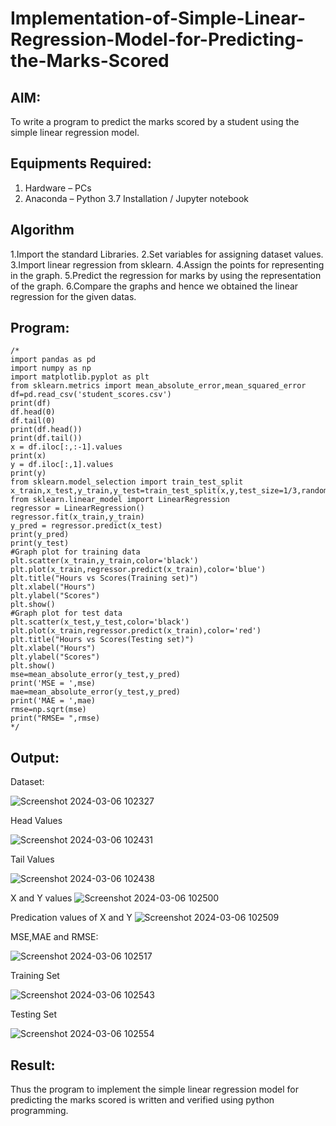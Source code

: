 # Implementation-of-Simple-Linear-Regression-Model-for-Predicting-the-Marks-Scored

## AIM:
To write a program to predict the marks scored by a student using the simple linear regression model.

## Equipments Required:
1. Hardware – PCs
2. Anaconda – Python 3.7 Installation / Jupyter notebook

## Algorithm
1.Import the standard Libraries.
2.Set variables for assigning dataset values.
3.Import linear regression from sklearn.
4.Assign the points for representing in the graph.
5.Predict the regression for marks by using the representation of the graph.
6.Compare the graphs and hence we obtained the linear regression for the given datas. 

## Program:
```
/*
import pandas as pd
import numpy as np
import matplotlib.pyplot as plt
from sklearn.metrics import mean_absolute_error,mean_squared_error
df=pd.read_csv('student_scores.csv')
print(df)
df.head(0)
df.tail(0)
print(df.head())
print(df.tail())
x = df.iloc[:,:-1].values
print(x)
y = df.iloc[:,1].values
print(y)
from sklearn.model_selection import train_test_split
x_train,x_test,y_train,y_test=train_test_split(x,y,test_size=1/3,random_state=0)
from sklearn.linear_model import LinearRegression
regressor = LinearRegression()
regressor.fit(x_train,y_train)
y_pred = regressor.predict(x_test)
print(y_pred)
print(y_test)
#Graph plot for training data
plt.scatter(x_train,y_train,color='black')
plt.plot(x_train,regressor.predict(x_train),color='blue')
plt.title("Hours vs Scores(Training set)")
plt.xlabel("Hours")
plt.ylabel("Scores")
plt.show()
#Graph plot for test data
plt.scatter(x_test,y_test,color='black')
plt.plot(x_train,regressor.predict(x_train),color='red')
plt.title("Hours vs Scores(Testing set)")
plt.xlabel("Hours")
plt.ylabel("Scores")
plt.show()
mse=mean_absolute_error(y_test,y_pred)
print('MSE = ',mse)
mae=mean_absolute_error(y_test,y_pred)
print('MAE = ',mae)
rmse=np.sqrt(mse)
print("RMSE= ",rmse)
*/
```

## Output:
Dataset:

![Screenshot 2024-03-06 102327](https://github.com/Hariprasath2023/Implementation-of-Simple-Linear-Regression-Model-for-Predicting-the-Marks-Scored/assets/145207783/c6196c72-58bf-4d5e-9e24-f7ea553cf9e5)

Head Values

![Screenshot 2024-03-06 102431](https://github.com/Hariprasath2023/Implementation-of-Simple-Linear-Regression-Model-for-Predicting-the-Marks-Scored/assets/145207783/14a6c0ac-d54f-4765-859b-31025a1e2b88)

Tail Values

![Screenshot 2024-03-06 102438](https://github.com/Hariprasath2023/Implementation-of-Simple-Linear-Regression-Model-for-Predicting-the-Marks-Scored/assets/145207783/852d5413-9c26-4358-b7f8-0ea5234eedc1)

X and Y values
![Screenshot 2024-03-06 102500](https://github.com/Hariprasath2023/Implementation-of-Simple-Linear-Regression-Model-for-Predicting-the-Marks-Scored/assets/145207783/42308ab1-1606-49ef-9092-3a689eab7b0e)

Predication values of X and Y
![Screenshot 2024-03-06 102509](https://github.com/Hariprasath2023/Implementation-of-Simple-Linear-Regression-Model-for-Predicting-the-Marks-Scored/assets/145207783/558be3c7-7c40-4d8d-a205-422ad468570f)

MSE,MAE and RMSE:

![Screenshot 2024-03-06 102517](https://github.com/Hariprasath2023/Implementation-of-Simple-Linear-Regression-Model-for-Predicting-the-Marks-Scored/assets/145207783/26b025b6-0667-4ced-b634-a82179f899f9)

Training Set

![Screenshot 2024-03-06 102543](https://github.com/Hariprasath2023/Implementation-of-Simple-Linear-Regression-Model-for-Predicting-the-Marks-Scored/assets/145207783/9dae1369-d75f-4907-a113-a8ab763bb29c)

Testing Set

![Screenshot 2024-03-06 102554](https://github.com/Hariprasath2023/Implementation-of-Simple-Linear-Regression-Model-for-Predicting-the-Marks-Scored/assets/145207783/b11beb87-967e-4af1-ae4d-db703400323c)










## Result:
Thus the program to implement the simple linear regression model for predicting the marks scored is written and verified using python programming.
